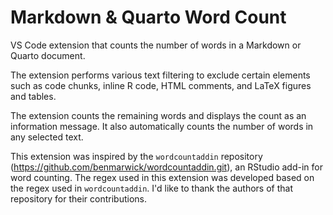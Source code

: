 # Markdown & Quarto Word Count

VS Code extension that counts the number of words in a Markdown or Quarto document.

The extension performs various text filtering to exclude certain elements such as code chunks, inline R code, HTML comments, and LaTeX figures and tables.

The extension counts the remaining words and displays the count as an information message. It also automatically counts the number of words in any selected text.

This extension was inspired by the `wordcountaddin` repository (https://github.com/benmarwick/wordcountaddin.git), an RStudio add-in for word counting. The regex used in this extension was developed based on the regex used in `wordcountaddin`. I'd like to thank the authors of that repository for their contributions.
